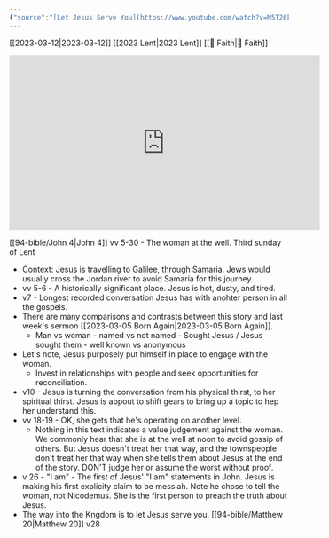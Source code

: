 ```yaml
---
{"source":"[Let Jesus Serve You](https://www.youtube.com/watch?v=M5T26kTFNL0)","clipped":"2023-03-12","dg-publish":true,"grade":1,"permalink":"/2023-03-12-let-jesus-serve-you/","dgPassFrontmatter":true}
---
```



[[2023-03-12\|2023-03-12]] [[2023 Lent\|2023 Lent]] [[📘 Faith\|📘 Faith]]

<iframe width="560" height="315" src="https://www.youtube.com/embed/M5T26kTFNL0" title="YouTube video player" frameborder="0" allow="accelerometer; autoplay; clipboard-write; encrypted-media; gyroscope; picture-in-picture" allowfullscreen></iframe>

[[94-bible/John 4\|John 4]] vv 5-30 - The woman at the well. Third sunday of Lent

* Context: Jesus is travelling to Galilee, through Samaria. Jews would usually cross the Jordan river to avoid Samaria for this journey.
* vv 5-6 - A historically significant place. Jesus is hot, dusty, and tired.
* v7 - Longest recorded conversation Jesus has with anohter person in all the gospels.
* There are many comparisons and contrasts between this story and last week's sermon [[2023-03-05 Born Again\|2023-03-05 Born Again]].
    * Man vs woman - named vs not named - Sought Jesus / Jesus sought them - well known vs anonymous
* Let's note, Jesus purposely put himself in place to engage with the woman.
    * Invest in relationships with people and seek opportunities for reconciliation.
* v10 - Jesus is turning the conversation from his physical thirst, to her spiritual thirst. Jesus is abpout to shift gears to bring up a topic to hep her understand this.
* vv 18-19 - OK, she gets that he's operating on another level.
    * Nothing in this text indicates a value judgement against the woman. We commonly hear that she is at the well at noon to avoid gossip of others. But Jesus doesn't treat her that way, and the townspeople don't treat her that way when she tells them about Jesus at the end of the story. DON'T judge her or assume the worst without proof.
* v 26 - "I am" - The first of Jesus' "I am" statements in John. Jesus is making his first explicity claim to be messiah. Note he chose to tell the woman, not Nicodemus. She is the first person to preach the truth about Jesus.
* The way into the Kngdom is to let Jesus serve you. [[94-bible/Matthew 20\|Matthew 20]] v28